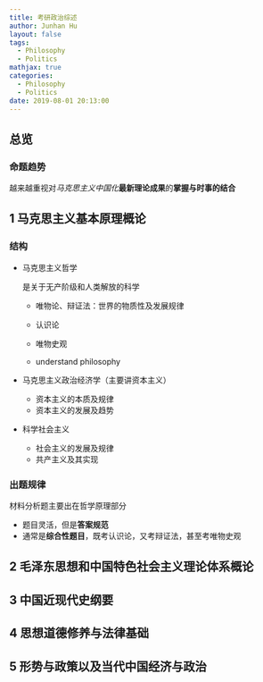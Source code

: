 ```yaml
---
title: 考研政治综述
author: Junhan Hu
layout: false
tags:
  - Philosophy
  - Politics
mathjax: true
categories:
  - Philosophy
  - Politics
date: 2019-08-01 20:13:00
---
```


## 总览

### 命题趋势

越来越重视对*马克思主义中国化***最新理论成果**的**掌握与时事的结合**

## 1 马克思主义基本原理概论

### 结构

* 马克思主义哲学

  是关于无产阶级和人类解放的科学

  * 唯物论、辩证法：世界的物质性及发展规律

  * 认识论

  * 唯物史观

  * understand philosophy

    <!-- more -->

* 马克思主义政治经济学（主要讲资本主义）

  * 资本主义的本质及规律
  * 资本主义的发展及趋势

* 科学社会主义

  * 社会主义的发展及规律
  * 共产主义及其实现

### 出题规律

材料分析题主要出在哲学原理部分

* 题目灵活，但是**答案规范**
* 通常是**综合性题目**，既考认识论，又考辩证法，甚至考唯物史观

## 2 毛泽东思想和中国特色社会主义理论体系概论

## 3 中国近现代史纲要 

## 4 思想道德修养与法律基础

## 5 形势与政策以及当代中国经济与政治